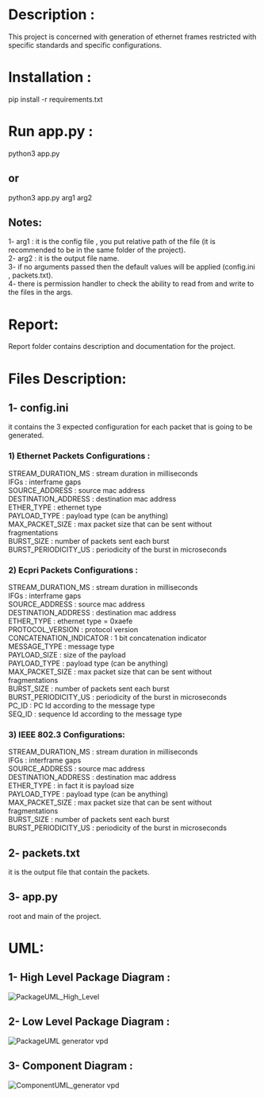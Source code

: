 # Description :
This project is concerned with generation of ethernet frames restricted with specific standards and specific configurations.

# Installation :
pip install -r requirements.txt

# Run app.py :
python3 app.py
## or
python3 app.py arg1 arg2

## Notes:
1- arg1 : it is the config file , you put relative path of the file (it is recommended to be in the same folder of the project). <br>
2- arg2 : it is the output file name. <br>
3- if no arguments passed then the default values will be applied (config.ini , packets.txt). <br>
4- there is permission handler to check the ability to read from and write to the files in the args. <br>


# Report:
Report folder contains description and documentation for the project.

# Files Description:
## 1- config.ini
it contains the 3 expected configuration for each packet that is going to be generated.

### 1) Ethernet Packets Configurations :

STREAM_DURATION_MS : stream duration in milliseconds<br>
IFGs : interframe gaps<br>
SOURCE_ADDRESS : source mac address<br>
DESTINATION_ADDRESS : destination mac address<br>
ETHER_TYPE : ethernet type<br>
PAYLOAD_TYPE : payload type (can be anything)<br>
MAX_PACKET_SIZE : max packet size that can be sent without fragmentations<br>
BURST_SIZE : number of packets sent each burst<br>
BURST_PERIODICITY_US : periodicity of the burst in microseconds <br>


### 2) Ecpri Packets Configurations :

STREAM_DURATION_MS : stream duration in milliseconds<br>
IFGs : interframe gaps<br>
SOURCE_ADDRESS : source mac address<br>
DESTINATION_ADDRESS : destination mac address<br>
ETHER_TYPE : ethernet type = 0xaefe<br>
PROTOCOL_VERSION : protocol version<br>
CONCATENATION_INDICATOR : 1 bit concatenation indicator<br>
MESSAGE_TYPE : message type<br>
PAYLOAD_SIZE : size of the payload<br>
PAYLOAD_TYPE : payload type (can be anything)<br>
MAX_PACKET_SIZE : max packet size that can be sent without fragmentations<br>
BURST_SIZE : number of packets sent each burst<br>
BURST_PERIODICITY_US : periodicity of the burst in microseconds <br>
PC_ID : PC Id according to the message type<br>
SEQ_ID : sequence Id according to the message type<br>



### 3) IEEE 802.3  Configurations:
STREAM_DURATION_MS : stream duration in milliseconds<br>
IFGs : interframe gaps<br>
SOURCE_ADDRESS : source mac address<br>
DESTINATION_ADDRESS : destination mac address<br>
ETHER_TYPE : in fact it is payload size <br>
PAYLOAD_TYPE : payload type (can be anything)<br>
MAX_PACKET_SIZE : max packet size that can be sent without fragmentations<br>
BURST_SIZE : number of packets sent each burst<br>
BURST_PERIODICITY_US : periodicity of the burst in microseconds <br>


## 2- packets.txt
it is the output file that contain the packets.

## 3- app.py
root and main of the project.

# UML:
## 1- High Level Package Diagram :
![PackageUML_High_Level](https://github.com/AhmedS1ayed/Ethernet---Ecpri-Frame-Generator/assets/93644109/8953dd53-03dc-46f5-b7d2-4dd56b42e4e8)
## 2- Low Level Package Diagram :
![PackageUML generator vpd](https://github.com/AhmedS1ayed/Ethernet---Ecpri-Frame-Generator/assets/93644109/c43f1b9f-c5ea-4870-9eca-849195573fa8)
## 3- Component Diagram :
![ComponentUML_generator vpd](https://github.com/AhmedS1ayed/Ethernet---Ecpri-Frame-Generator/assets/93644109/1d0b9935-1b44-4772-b152-78de34c141da)

